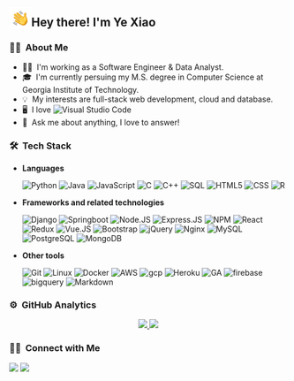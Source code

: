 <img alt="Night Coding" src="./assets/Hand Wave.gif" width='40' align="left"/><h2>Hey there! I'm Ye Xiao</h2>

<!-- ## 👋 &nbsp;Hey there! I'm Aditya -->

### 💁‍♀️ &nbsp;About Me


- 👩‍💻 &nbsp;I'm working as a Software Engineer & Data Analyst.
- 🎓 &nbsp;I'm currently persuing my M.S. degree in Computer Science at Georgia Institute of Technology.
- 💡 &nbsp;My interests are full-stack web development, cloud and database.
- 🖥 &nbsp;I love 
![Visual Studio Code](https://img.shields.io/badge/-Visual%20Studio%20Code-05122A?style=flat&logo=visual-studio-code&logoColor=007ACC)
- 💬 &nbsp;Ask me about anything, I love to answer!


### 🛠 &nbsp;Tech Stack

* **Languages** 

    ![Python](https://img.shields.io/badge/-Python-000000?style=flat&logo=python)
![Java](https://img.shields.io/badge/-Java-000000?style=flat&logo=Java&logoColor=ED8B00)
![JavaScript](https://img.shields.io/badge/-JavaScript-000000?style=flat&logo=javascript)
![C](https://img.shields.io/badge/-C-000000?style=flat&logo=C&logoColor=A8B9CC)
![C++](https://img.shields.io/badge/-C++-000000?style=flat&logo=C%2B%2B&logoColor=00599C)
![SQL](https://img.shields.io/badge/-SQL-000000?style=flat&logo=MySQL)
![HTML5](https://img.shields.io/badge/-HTML5-000000?style=flat&logo=HTML5)
![CSS](https://img.shields.io/badge/-CSS-000000?style=flat&logo=CSS3&logoColor=ff69b4)
![R](https://img.shields.io/badge/-R-000000?style=flat&logo=R)


- **Frameworks and related technologies**

    ![Django](https://img.shields.io/badge/-Django-000000?style=flat&logo=Django&logoColor=61DAFB)
![Springboot](https://img.shields.io/badge/-Springboot-000000?style=flat&logo=Springboot)
![Node.JS](https://img.shields.io/badge/-Node.JS-000000?style=flat&logo=node.js)
![Express.JS](https://img.shields.io/badge/-Express.JS-000000?style=flat&logo=express&logoColor=61DAFB)
![NPM](https://img.shields.io/badge/-NPM-000000?style=flat&logo=npm)
![React](https://img.shields.io/badge/-React-000000?style=flat&logo=React&logoColor=61DAFB)
![Redux](https://img.shields.io/badge/-Redux-000000?style=flat&logo=Redux&logoColor=593D88)
![Vue.JS](https://img.shields.io/badge/-Vue.JS-000000?style=flat&logo=vuedotjs&logoColor=4FC08D)
![Bootstrap](https://img.shields.io/badge/-Bootstrap-000000?style=flat&logo=bootstrap&logoColor=563D7C)
![jQuery](https://img.shields.io/badge/-jQuery-000000?style=flat&logo=jQuery&logoColor=0769AD)
![Nginx](https://img.shields.io/badge/-Nginx-000000?style=flat&logo=Nginx&logoColor=009639)
![MySQL](https://img.shields.io/badge/-MySQL-000000?style=flat&logo=MySQL&logoColor=018bff)
![PostgreSQL](https://img.shields.io/badge/-PostgreSQL-000000?style=flat&logo=postgresql&logoColor=316192)
![MongoDB](https://img.shields.io/badge/-MongoDB-000000?style=flat&logo=MongoDB&logoColor=4EA94B)


- **Other tools**

    ![Git](https://img.shields.io/badge/-Git-000000?style=flat&logo=git&logoColor=F05032)
![Linux](https://img.shields.io/badge/-Linux-000000?style=flat&logo=linux&logoColor=FCC624)
![Docker](https://img.shields.io/badge/-Docker-000000?style=flat&logo=Docker&logoColor=2CA5E0)
![AWS](https://img.shields.io/badge/-AWS-000000?style=flat&logo=amazonaws&logoColor={232F3E})
![gcp](https://img.shields.io/badge/-Google_Cloud-000000?style=flat&logo=google-cloud&logoColor=4285F4)
![Heroku](https://img.shields.io/badge/-Heroku-000000?style=flat&logo=heroku&logoColor={430098})
![GA](https://img.shields.io/badge/-Google%20Analytics-000000?style=flat&logo=google%20analytics&logoColor=E37400)
![firebase](https://img.shields.io/badge/-firebase-000000?style=flat&logo=firebase&logoColor=ffca28)
![bigquery](https://img.shields.io/badge/-BigQuery-000000?style=flat&logo=google&logoColor=2CA5E0)
![Markdown](https://img.shields.io/badge/-Markdown-000000?style=flat&logo=markdown)

### ⚙️ &nbsp;GitHub Analytics
<p align="center">
<a href="https://github.com/xiaoyexy">
  <img height="180em" src="https://github-readme-stats-eight-theta.vercel.app/api?username=xiaoyexy&show_icons=true&theme=algolia&include_all_commits=false&count_private=true"/>
  <img height="180em" src="https://github-readme-stats-eight-theta.vercel.app/api/top-langs/?username=xiaoyexy&layout=compact&langs_count=8&theme=algolia"/>
</a>
</p>

### 🤝🏻 &nbsp;Connect with Me
[![](https://img.shields.io/badge/-yexiao127-blue?style=flat-square&logo=Linkedin&logoColor=white&link=https://www.linkedin.com/in/yexiao127/)](https://www.linkedin.com/in/yexiao127/)
[![](https://img.shields.io/badge/-xiaoye.xy127@gmail.com-c14438?style=flat-square&logo=Gmail&logoColor=white&link=mailto:xiaoye.xy127@gmail.com)](mailto:xiaoye.xy127@gmail.com)

